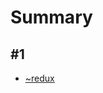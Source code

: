 # Summary

## #1
- [~redux](https://github.com/Dev-jwJeong/TIL/blob/master/React/blog/summary/%231chap.md)